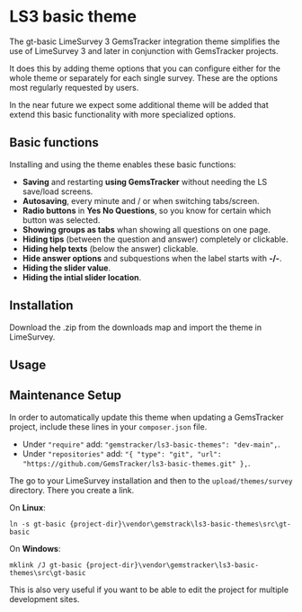 # LS3 basic theme
The gt-basic LimeSurvey 3 GemsTracker integration theme simplifies the use of LimeSurvey 3 and later 
in conjunction with GemsTracker projects.

It does this by adding theme options that you can configure either for the whole theme or separately 
for each single survey. These are the options most regularly requested by users.

In the near future we expect some additional theme will be added that extend this basic functionality 
with more specialized options. 

## Basic functions
Installing and using the theme enables these basic functions:
- **Saving** and restarting **using GemsTracker** without needing the LS save/load screens.
- **Autosaving**, every minute and / or when switching tabs/screen.
- **Radio buttons** in **Yes No Questions**, so you know for certain which button was selected.
- **Showing groups as tabs** whan showing all questions on one page.
- **Hiding tips** (between the question and answer) completely or clickable.
- **Hiding help texts** (below the answer) clickable.
- **Hide answer options** and subquestions when the label starts with **-/-**.
- **Hiding the slider value**.
- **Hiding the intial slider location**.

## Installation
Download the .zip from the downloads map and import the theme in LimeSurvey.

## Usage


## Maintenance Setup
In order to automatically update this theme when updating a GemsTracker project, include these lines in your `composer.json` file.
- Under `"require"` add: `"gemstracker/ls3-basic-themes": "dev-main",`.
- Under `"repositories"` add: `"{
  "type": "git",
  "url": "https://github.com/GemsTracker/ls3-basic-themes.git"
  },`.

The go to your LimeSurvey installation and then to the `upload/themes/survey` directory. There you create a link.

On **Linux**:

`ln -s gt-basic {project-dir}\vendor\gemstrack\ls3-basic-themes\src\gt-basic`

On **Windows**:

`mklink /J gt-basic {project-dir}\vendor\gemstracker\ls3-basic-themes\src\gt-basic`

This is also very useful if you want to be able to edit the project for multiple development sites.
